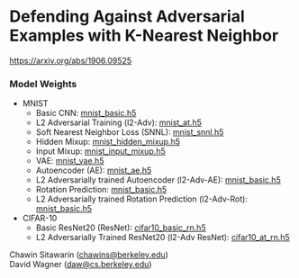 # Defending Against Adversarial Examples with K-Nearest Neighbor   
https://arxiv.org/abs/1906.09525

### Model Weights
- MNIST
  - Basic CNN: [mnist_basic.h5](saved_models/mnist/mnist_basic.h5)
  - L2 Adversarial Training (l2-Adv): [mnist_at.h5](saved_models/mnist/mnist_at.h5)
  - Soft Nearest Neighbor Loss (SNNL): [mnist_snnl.h5](saved_models/mnist/mnist_snnl.h5)
  - Hidden Mixup: [mnist_hidden_mixup.h5](saved_models/mnist/mnist_hidden_mixup.h5)
  - Input Mixup: [mnist_input_mixup.h5](saved_models/mnist/mnist_input_mixup.h5)
  - VAE: [mnist_vae.h5](saved_models/mnist/mnist_vae.h5)
  - Autoencoder (AE): [mnist_ae.h5](saved_models/mnist/mnist_ae.h5)
  - L2 Adversarially trained Autoencoder (l2-Adv-AE): [mnist_basic.h5](saved_models/mnist/mnist_ae_at.h5)
  - Rotation Prediction: [mnist_basic.h5](saved_models/mnist/mnist_rot.h5)
  - L2 Adversarially trained Rotation Prediction (l2-Adv-Rot): [mnist_basic.h5](saved_models/mnist/mnist_rot_at.h5)
- CIFAR-10
  - Basic ResNet20 (ResNet): [cifar10_basic_rn.h5](saved_models/cifar10/cifar10_basic_rn.h5)
  - L2 Adversarially Trained ResNet20 (l2-Adv ResNet): [cifar10_at_rn.h5](saved_models/cifar10/cifar10_at_rn.h5)

Chawin Sitawarin (chawins@berkeley.edu)  
David Wagner (daw@cs.berkeley.edu)
